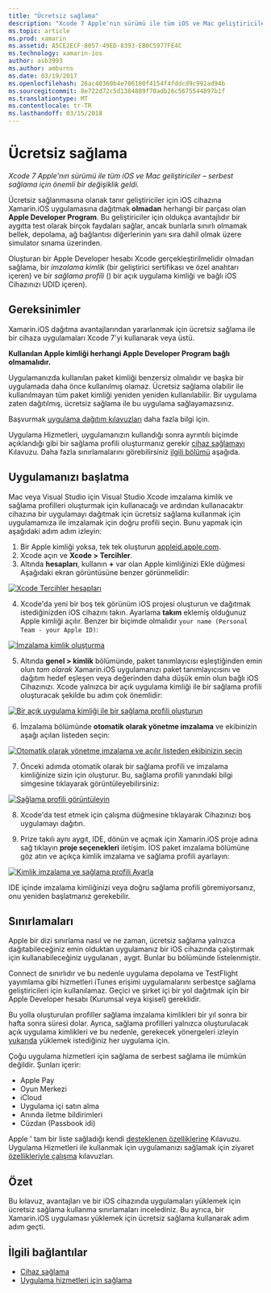 ```yaml
---
title: "Ücretsiz sağlama"
description: "Xcode 7 Apple'nın sürümü ile tüm iOS ve Mac geliştiriciler – serbest sağlama için önemli bir değişiklik geldi."
ms.topic: article
ms.prod: xamarin
ms.assetid: A5CE2ECF-8057-49ED-8393-EB0C5977FE4C
ms.technology: xamarin-ios
author: asb3993
ms.author: amburns
ms.date: 03/19/2017
ms.openlocfilehash: 26ac40360b4e706180f4154f4fddcd9c992ad94b
ms.sourcegitcommit: 8e722d72c5d1384889f70adb26c5675544897b1f
ms.translationtype: MT
ms.contentlocale: tr-TR
ms.lasthandoff: 03/15/2018
---
```

# <a name="free-provisioning"></a>Ücretsiz sağlama

_Xcode 7 Apple'nın sürümü ile tüm iOS ve Mac geliştiriciler – serbest sağlama için önemli bir değişiklik geldi._

Ücretsiz sağlanmasına olanak tanır geliştiriciler için iOS cihazına Xamarin.iOS uygulamasına dağıtmak **olmadan** herhangi bir parçası olan **Apple Developer Program**. Bu geliştiriciler için oldukça avantajlıdır bir aygıtta test olarak birçok faydaları sağlar, ancak bunlarla sınırlı olmamak bellek, depolama, ağ bağlantısı diğerlerinin yanı sıra dahil olmak üzere simulator sınama üzerinden.

Oluşturan bir Apple Developer hesabı Xcode gerçekleştirilmelidir olmadan sağlama, bir *imzalama kimlik* (bir geliştirici sertifikası ve özel anahtarı içeren) ve bir *sağlama profili* () bir açık uygulama kimliği ve bağlı iOS Cihazınızı UDID içeren).

## <a name="requirements"></a>Gereksinimler

Xamarin.iOS dağıtma avantajlarından yararlanmak için ücretsiz sağlama ile bir cihaza uygulamaları Xcode 7'yi kullanarak veya üstü.

**Kullanılan Apple kimliği herhangi Apple Developer Program bağlı olmamalıdır.**

Uygulamanızda kullanılan paket kimliği benzersiz olmalıdır ve başka bir uygulamada daha önce kullanılmış olamaz. Ücretsiz sağlama olabilir ile kullanılmayan tüm paket kimliği yeniden yeniden kullanılabilir. Bir uygulama zaten dağıtılmış, ücretsiz sağlama ile bu uygulama sağlayamazsınız. 

Başvurmak [uygulama dağıtım kılavuzları](~/ios/deploy-test/app-distribution/index.md) daha fazla bilgi için.

Uygulama Hizmetleri, uygulamanızın kullandığı sonra ayrıntılı biçimde açıklandığı gibi bir sağlama profili oluşturmanız gerekir [cihaz sağlamayı](~/ios/get-started/installation/device-provisioning/index.md#appservices) Kılavuzu. Daha fazla sınırlamalarını görebilirsiniz [ilgili bölümü](#limitations) aşağıda.


## <a name="a-namelaunching--launching-your-app"></a><a name="launching" /> Uygulamanızı başlatma

Mac veya Visual Studio için Visual Studio Xcode imzalama kimlik ve sağlama profilleri oluşturmak için kullanacağı ve ardından kullanacaktır cihazına bir uygulamayı dağıtmak için ücretsiz sağlama kullanmak için uygulamamıza ile imzalamak için doğru profili seçin. Bunu yapmak için aşağıdaki adım adım izleyin:

1. Bir Apple kimliği yoksa, tek tek oluşturun [appleid.apple.com](https://appleid.apple.com/account).
2. Xcode açın ve **Xcode > Tercihler**.
3. Altında **hesapları**, kullanın  **+**  var olan Apple kimliğinizi Ekle düğmesi Aşağıdaki ekran görüntüsüne benzer görünmelidir:

  [![](free-provisioning-images/launchapp1.png "Xcode Tercihler hesapları")](free-provisioning-images/launchapp1.png#lightbox)

4. Xcode'da yeni bir boş tek görünüm iOS projesi oluşturun ve dağıtmak istediğinizden iOS cihazını takın. Ayarlama **takım** eklemiş olduğunuz Apple kimliği açılır. Benzer bir biçimde olmalıdır `your name (Personal Team - your Apple ID)`:

  [![](free-provisioning-images/launchapp2.png "İmzalama kimlik oluşturma")](free-provisioning-images/launchapp2.png#lightbox)

5. Altında **genel > kimlik** bölümünde, paket tanımlayıcısı eşleştiğinden emin olun _tam olarak_ Xamarin.iOS uygulamanızı paket tanımlayıcısını ve dağıtım hedef eşleşen veya değerinden daha düşük emin olun bağlı iOS Cihazınızı. Xcode yalnızca bir açık uygulama kimliği ile bir sağlama profili oluşturacak şekilde bu adım çok önemlidir:

  [![](free-provisioning-images/launchapp5.png "Bir açık uygulama kimliği ile bir sağlama profili oluşturun")](free-provisioning-images/launchapp5.png#lightbox)

6. İmzalama bölümünde **otomatik olarak yönetme imzalama** ve ekibinizin aşağı açılan listeden seçin:

  [![](free-provisioning-images/launchapp6.png "Otomatik olarak yönetme imzalama ve açılır listeden ekibinizin seçin")](free-provisioning-images/launchapp6.png#lightbox)

7. Önceki adımda otomatik olarak bir sağlama profili ve imzalama kimliğinize sizin için oluşturur. Bu, sağlama profili yanındaki bilgi simgesine tıklayarak görüntüleyebilirsiniz:

  [![](free-provisioning-images/launchapp7.png "Sağlama profili görüntüleyin")](free-provisioning-images/launchapp7.png#lightbox)

8. Xcode'da test etmek için çalışma düğmesine tıklayarak Cihazınızı boş uygulamayı dağıtın.

9. Prize takılı aynı aygıt, IDE, dönün ve açmak için Xamarin.iOS proje adına sağ tıklayın **proje seçenekleri** iletişim. İOS paket imzalama bölümüne göz atın ve açıkça kimlik imzalama ve sağlama profili ayarlayın:

  [![](free-provisioning-images/launchapp8.png "Kimlik imzalama ve sağlama profili Ayarla")](free-provisioning-images/launchapp8.png#lightbox)

IDE içinde imzalama kimliğinizi veya doğru sağlama profili göremiyorsanız, onu yeniden başlatmanız gerekebilir.


## <a name="a-namelimitations-limitations"></a><a name="limitations" />Sınırlamaları

Apple bir dizi sınırlama nasıl ve ne zaman, ücretsiz sağlama yalnızca dağıtabileceğiniz emin olduktan uygulamanız bir iOS cihazında çalıştırmak için kullanabileceğiniz uygulanan *,* aygıt. Bunlar bu bölümünde listelenmiştir.

Connect de sınırlıdır ve bu nedenle uygulama depolama ve TestFlight yayımlama gibi hizmetleri iTunes erişimi uygulamalarını serbestçe sağlama geliştiricileri için kullanılamaz. Geçici ve şirket içi bir yol dağıtmak için bir Apple Developer hesabı (Kurumsal veya kişisel) gereklidir.

Bu yolla oluşturulan profiller sağlama imzalama kimlikleri bir yıl sonra bir hafta sonra süresi dolar. Ayrıca, sağlama profilleri yalnızca oluşturulacak açık uygulama kimlikleri ve bu nedenle, gerekecek yönergeleri izleyin [yukarıda](#launching) yüklemek istediğiniz her uygulama için.

Çoğu uygulama hizmetleri için sağlama de serbest sağlama ile mümkün değildir. Şunları içerir:

- Apple Pay
- Oyun Merkezi
- iCloud
- Uygulama içi satın alma
- Anında iletme bildirimleri
- Cüzdan (Passbook idi)

Apple ' tam bir liste sağladığı kendi [desteklenen özelliklerine](https://developer.apple.com/library/prerelease/ios/documentation/IDEs/Conceptual/AppDistributionGuide/SupportedCapabilities/SupportedCapabilities.html#//apple_ref/doc/uid/TP40012582-CH38-SW1) Kılavuzu. Uygulama Hizmetleri ile kullanmak için uygulamanızı sağlamak için ziyaret [özellikleriyle çalışma](~/ios/deploy-test/provisioning/capabilities/index.md) kılavuzları.


## <a name="summary"></a>Özet

Bu kılavuz, avantajları ve bir iOS cihazında uygulamaları yüklemek için ücretsiz sağlama kullanma sınırlamaları incelediniz. Bu ayrıca, bir Xamarin.iOS uygulaması yüklemek için ücretsiz sağlama kullanarak adım adım geçti.

## <a name="related-links"></a>İlgili bağlantılar

- [Cihaz sağlama](~/ios/get-started/installation/device-provisioning/index.md)
- [Uygulama hizmetleri için sağlama](~/ios/get-started/installation/device-provisioning/index.md#appservices)
